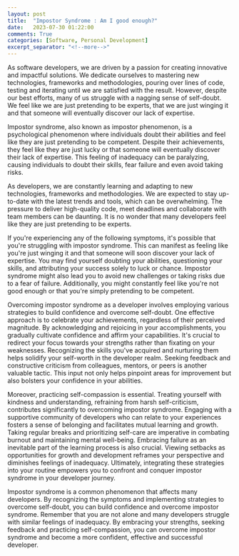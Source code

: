 ```yaml
---
layout: post
title:  "Impostor Syndrome : Am I good enough?"
date:   2023-07-30 01:22:00
comments: True
categories: [Software, Personal Development]
excerpt_separator: "<!--more-->"
---
```


As software developers, we are driven by a passion for creating innovative and impactful solutions. We dedicate ourselves to mastering new technologies, frameworks and methodologies, pouring over lines of code, testing and iterating until we are satisfied with the result. However, despite our best efforts, many of us struggle with a nagging sense of self-doubt. We feel like we are just pretending to be experts, that we are just winging it and that someone will eventually discover our lack of expertise.

Impostor syndrome, also known as impostor phenomenon, is a psychological phenomenon where individuals doubt their abilities and feel like they are just pretending to be competent. Despite their achievements, they feel like they are just lucky or that someone will eventually discover their lack of expertise. This feeling of inadequacy can be paralyzing, causing individuals to doubt their skills, fear failure and even avoid taking risks.

<!--more-->

As developers, we are constantly learning and adapting to new technologies, frameworks and methodologies. We are expected to stay up-to-date with the latest trends and tools, which can be overwhelming. The pressure to deliver high-quality code, meet deadlines and collaborate with team members can be daunting. It is no wonder that many developers feel like they are just pretending to be experts.

If you're experiencing any of the following symptoms, it's possible that you're struggling with impostor syndrome. This can manifest as feeling like you're just winging it and that someone will soon discover your lack of expertise. You may find yourself doubting your abilities, questioning your skills, and attributing your success solely to luck or chance. Impostor syndrome might also lead you to avoid new challenges or taking risks due to a fear of failure. Additionally, you might constantly feel like you're not good enough or that you're simply pretending to be competent.

Overcoming impostor syndrome as a developer involves employing various strategies to build confidence and overcome self-doubt. One effective approach is to celebrate your achievements, regardless of their perceived magnitude. By acknowledging and rejoicing in your accomplishments, you gradually cultivate confidence and affirm your capabilities. It's crucial to redirect your focus towards your strengths rather than fixating on your weaknesses. Recognizing the skills you've acquired and nurturing them helps solidify your self-worth in the developer realm. Seeking feedback and constructive criticism from colleagues, mentors, or peers is another valuable tactic. This input not only helps pinpoint areas for improvement but also bolsters your confidence in your abilities.

Moreover, practicing self-compassion is essential. Treating yourself with kindness and understanding, refraining from harsh self-criticism, contributes significantly to overcoming impostor syndrome. Engaging with a supportive community of developers who can relate to your experiences fosters a sense of belonging and facilitates mutual learning and growth. Taking regular breaks and prioritizing self-care are imperative in combating burnout and maintaining mental well-being. Embracing failure as an inevitable part of the learning process is also crucial. Viewing setbacks as opportunities for growth and development reframes your perspective and diminishes feelings of inadequacy. Ultimately, integrating these strategies into your routine empowers you to confront and conquer impostor syndrome in your developer journey.

Impostor syndrome is a common phenomenon that affects many developers. By recognizing the symptoms and implementing strategies to overcome self-doubt, you can build confidence and overcome impostor syndrome. Remember that you are not alone and many developers struggle with similar feelings of inadequacy. By embracing your strengths, seeking feedback and practicing self-compassion, you can overcome impostor syndrome and become a more confident, effective and successful developer.